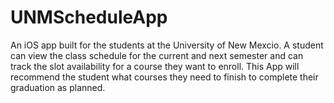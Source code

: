 # UNMScheduleApp

An iOS app built for the students at the University of New Mexcio. A student can view the class schedule for the current and next
semester and can track the slot availability for a course they want to enroll. This App will recommend the student what courses they need
to finish to complete their graduation as planned.
